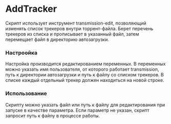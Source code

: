 # AddTracker
Скрипт использует инструмент transmission-edit, позволяющий изменять список трекеров внутри торрент-файла.
Берет перечень трекеров из списка и прописывает в указанный файл, затем перемещает файл в директорию автозагрузки.

### Настроойка
Настройка производится редактированием переменных.
В переменных можно указать имя пользователя, от которого работает transmission, путь к директории автозагрузки и путь к файлу со списком трекеров.
В списке каждый отдельный трекер должен находиться на новой строке.

### Использование
Скрипту можно указать файл или путь к файлу для редактирования при запуске в качестве параметра.
Если параметр не указан, скрипт запросит путь к файлу в процессе работы.
